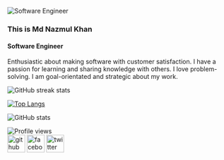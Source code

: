 ![Software Engineer](https://pbs.twimg.com/profile_banners/1553405014601007106/1659195778/1500x500)

### This is Md Nazmul Khan
#### Software Engineer

Enthusiastic about making software with customer satisfaction. I have a passion for learning and sharing knowledge with others. I love problem-solving. I am goal-orientated and strategic about my work.

![GitHub streak stats](https://github-readme-streak-stats.herokuapp.com/?user=project-nazmul)

[![Top Langs](https://github-readme-stats.vercel.app/api/top-langs/?username=project-nazmul)](https://github.com/anuraghazra/github-readme-stats)

![GitHub stats](https://github-readme-stats.vercel.app/api?username=project-nazmul&show_icons=true&count_private=true)  

![Profile views](https://gpvc.arturio.dev/project-nazmul)  
[<img src='https://cdn.jsdelivr.net/npm/simple-icons@3.0.1/icons/github.svg' alt='github' height='40'>](https://github.com/project-nazmul)  [<img src='https://cdn.jsdelivr.net/npm/simple-icons@3.0.1/icons/facebook.svg' alt='facebook' height='40'>](https://www.facebook.com/muhammad.khan.nazmul)  [<img src='https://cdn.jsdelivr.net/npm/simple-icons@3.0.1/icons/twitter.svg' alt='twitter' height='40'>](https://twitter.com/project_nazmul)  
